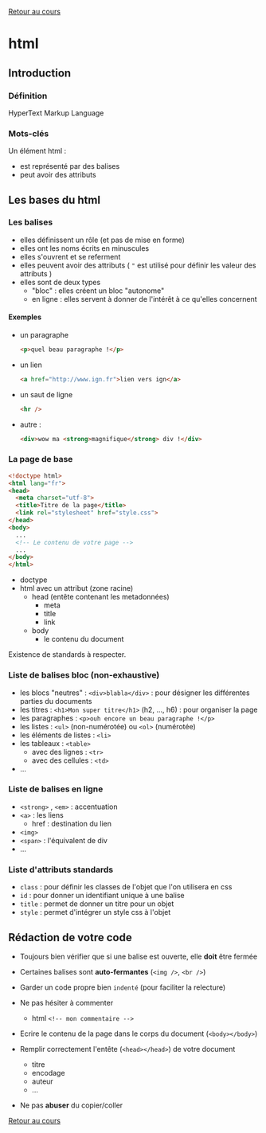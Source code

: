 [Retour au cours](../cours.md)

# html

## Introduction

### Définition

HyperText Markup Language

### Mots-clés

Un élément html  :

* est représenté par des balises
* peut avoir des attributs

## Les bases du html

### Les balises

* elles définissent un rôle (et pas de mise en forme)
* elles ont les noms écrits en minuscules
* elles s'ouvrent et se referment
* elles peuvent avoir des attributs ( `"` est utilisé pour définir les valeur des attributs )
* elles sont de deux types
  - "bloc" : elles créent un bloc "autonome"
  - en ligne : elles servent à donner de l'intérêt à ce qu'elles concernent

#### Exemples

* un paragraphe

  ```html
  <p>quel beau paragraphe !</p>
  ```

* un lien

  ```html
  <a href="http://www.ign.fr">lien vers ign</a>
  ```

* un saut de ligne

  ```html
  <hr />
  ```

* autre :

  ```html
  <div>wow ma <strong>magnifique</strong> div !</div>
  ```

### La page de base

  ```html
  <!doctype html>
  <html lang="fr">
  <head>
    <meta charset="utf-8">
    <title>Titre de la page</title>
    <link rel="stylesheet" href="style.css">
  </head>
  <body>
    ...
    <!-- Le contenu de votre page -->
    ...
  </body>
  </html>
  ```

* doctype
* html avec un attribut (zone racine)
  - head (entête contenant les metadonnées)
    + meta
    + title
    + link
  - body
    + le contenu du document

Existence de standards à respecter.

### Liste de balises bloc (non-exhaustive)

* les blocs "neutres" : `<div>blabla</div>` : pour désigner les différentes parties du documents
* les titres : `<h1>Mon super titre</h1>` (h2, ..., h6) : pour organiser la page
* les paragraphes : `<p>ouh encore un beau paragraphe !</p>`
* les listes : `<ul>` (non-numérotée) ou `<ol>` (numérotée)
* les éléments de listes : `<li>`
* les tableaux : `<table>`
  - avec des lignes : `<tr>`
  - avec des cellules : `<td>`
* ...

### Liste de balises en ligne

* `<strong>` , `<em>` : accentuation
* `<a>` : les liens
  - href : destination du lien
* `<img>`
* `<span>` : l'équivalent de div
* ...

### Liste d'attributs standards
* `class` : pour définir les classes de l'objet que l'on utilisera en css
* `id` : pour donner un identifiant unique à une balise
* `title` : permet de donner un titre pour un objet
* `style` : permet d'intégrer un style css à l'objet

## Rédaction de votre code

- Toujours bien vérifier que si une balise est ouverte, elle __doit__ être fermée

- Certaines balises sont __auto-fermantes__ (`<img />`, `<br />`)

- Garder un code propre bien `indenté` (pour faciliter la relecture)

- Ne pas hésiter à commenter
  * html `<!-- mon commentaire -->`

- Ecrire le contenu de la page dans le corps du document (`<body></body>`)

- Remplir correctement l'entête (`<head></head>`) de votre document
  * titre
  * encodage
  * auteur
  * ...

- Ne pas __abuser__ du copier/coller

[Retour au cours](../cours.md)
